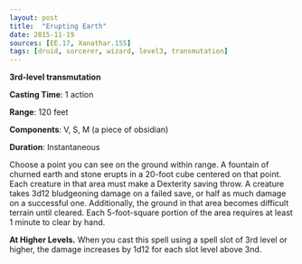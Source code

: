 ```yaml
---
layout: post
title:  "Erupting Earth"
date: 2015-11-19
sources: [EE.17, Xanathar.155]
tags: [druid, sorcerer, wizard, level3, transmutation]
---
```


**3rd-level transmutation**

**Casting Time**: 1 action

**Range**: 120 feet

**Components**: V, S, M (a piece of obsidian)

**Duration**: Instantaneous

Choose a point you can see on the ground within range. A fountain of churned earth and stone erupts in a 20-foot cube centered on that point. Each creature in that area must make a Dexterity saving throw. A creature takes 3d12 bludgeoning damage on a failed save, or half as much damage on a successful one. Additionally, the ground in that area becomes difficult terrain until cleared. Each 5-foot-square portion of the area requires at least 1 minute to clear by hand.

**At Higher Levels.** When you cast this spell using a spell slot of 3rd level or higher, the damage increases by 1d12 for each slot level above 3nd.
